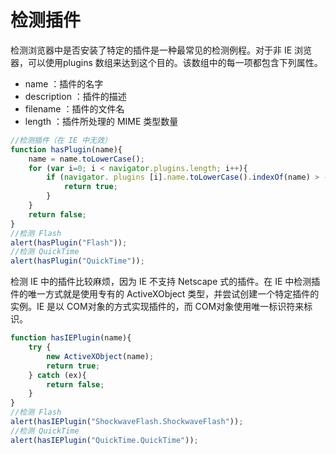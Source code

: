 # 检测插件

检测浏览器中是否安装了特定的插件是一种最常见的检测例程。对于非 IE 浏览器，可以使用plugins 数组来达到这个目的。该数组中的每一项都包含下列属性。

* name ：插件的名字
* description ：插件的描述
* filename ：插件的文件名
* length ：插件所处理的 MIME 类型数量

```javascript
//检测插件（在 IE 中无效）
function hasPlugin(name){
	name = name.toLowerCase();
	for (var i=0; i < navigator.plugins.length; i++){
		if (navigator. plugins [i].name.toLowerCase().indexOf(name) > -1){
			return true;
		}	
	}
	return false;
}
//检测 Flash
alert(hasPlugin("Flash"));
//检测 QuickTime
alert(hasPlugin("QuickTime"));
```

检测 IE 中的插件比较麻烦，因为 IE 不支持 Netscape 式的插件。在 IE 中检测插件的唯一方式就是使用专有的 ActiveXObject 类型，并尝试创建一个特定插件的实例。IE 是以 COM对象的方式实现插件的，而 COM对象使用唯一标识符来标识。

```javascript
function hasIEPlugin(name){
    try {
    	new ActiveXObject(name);
    	return true;
    } catch (ex){
   		return false;
    }
}
//检测 Flash
alert(hasIEPlugin("ShockwaveFlash.ShockwaveFlash"));
//检测 QuickTime
alert(hasIEPlugin("QuickTime.QuickTime"));
```

